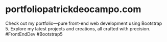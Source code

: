# portfoliopatrickdeocampo.com
Check out my portfolio—pure front-end web development using Bootstrap 5. Explore my latest projects and creations, all crafted with precision. #FrontEndDev #Bootstrap5
